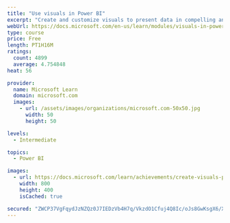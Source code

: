 ```yaml
---
title: "Use visuals in Power BI"
excerpt: "Create and customize visuals to present data in compelling and insightful ways."
webUrl: https://docs.microsoft.com/en-us/learn/modules/visuals-in-power-bi/
type: course
price: Free
length: PT1H16M
ratings:
  count: 4899
  average: 4.754848
heat: 56

provider:
  name: Microsoft Learn
  domain: microsoft.com
  images:
    - url: /assets/images/organizations/microsoft.com-50x50.jpg
      width: 50
      height: 50

levels:
  - Intermediate

topics:
  - Power BI

images:
  - url: https://docs.microsoft.com/learn/achievements/create-visuals-power-bi-desktop-social.png
    width: 800
    height: 400
    isCached: true

secured: "ZWCP37VgFqydJzNZQz0J7IEDzVb4H7q/VkzdO1Cfuj4Q8Ic/oJs8GwKsgX6/XnUopHWfEsvfXpyxBRCHwNGB2EvtcSLNznEnI2wZIAUKex5vOY58qesPvsnKJ3Rb8UqLLfnW9302qDNbrLHwbYkf3eEu5rJPA0kx6zKI1ech03P5pNyHiqbJn7ztfFITZWNkeyeWwJ0kCJaEpziAWNyluPOo7OBJLf4ywx9DPPWCpWOG7xJgGzn4YqxkOlqAtCB9N0foPEpwqCrQmu80SGJosYTJI5quhditYxFQ+wG+TU/qwXxGxPY4WR0K3WWUvc2NUP71qmspRTa05u37Qa/pV0m3NuPxRIz/Ts7UMRAD6HWoCGvSAUqQLgCzTcNPxzB+cUBwBMfKRQbW9crgAFlFCVILfMPxGyvQJb+XyTgihEY=;KsHVm+F41IIC4qhoMdZx3Q=="
---
```


